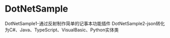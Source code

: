# DotNetSample
DotNetSample1-通过反射制作简单的记事本功能插件
DotNetSample2-json转化为C#、Java、TypeScript、VisualBasic、Python实体类
